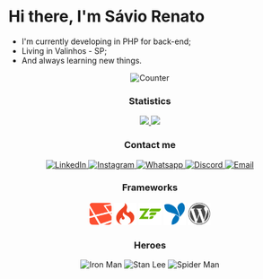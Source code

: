 # Hi there, I'm Sávio Renato

- I'm currently developing in PHP for back-end;
- Living in Valinhos - SP;
- And always learning new things.

<p align="center"><img alt="Counter" src="https://komarev.com/ghpvc/?username=saviorenato&color=green" /></p>

<h3 align="center">Statistics</h3>
<p align="center">
  <a href="https://github.com/saviorenato">
  <img height="180em" src="https://github-readme-stats.vercel.app/api?username=saviorenato&show_icons=true&theme=nord&include_all_commits=true&count_private=true"/>
  <img height="180em" src="https://github-readme-stats.vercel.app/api/top-langs/?username=saviorenato&layout=compact&langs_count=7&theme=nord"/>
 </a>
</p>

<h3 align="center">Contact me</h3>
<p align="center">
	<a href="https://www.linkedin.com/in/saviorenato/" target="_blank">
		<img alt="LinkedIn" src="https://img.shields.io/badge/LinkedIn-0077B5?style=for-the-badge&logo=linkedin&logoColor=white" />
	</a>
	<a href="https://www.instagram.com/savio.renato/" target="_blank">
		<img alt="Instagram" src="https://img.shields.io/badge/Instagram-E4405F?style=for-the-badge&logo=instagram&logoColor=white"/>
	</a>
	<a href="https://web.whatsapp.com/send?phone=5519998806550" target="_blank">
		<img alt="Whatsapp" src="https://img.shields.io/badge/WhatsApp-25D366?style=for-the-badge&logo=whatsapp&logoColor=white" />
	</a>
	<a href="https://discord.gg/3We3reBt" target="_blank">
		<img alt="Discord" src="https://img.shields.io/badge/Discord-7289DA?style=for-the-badge&logo=discord&logoColor=white" />
	</a>
 	<a href="mailto:contato@saviorenato.com.br" target="_blank">
		<img alt="Email" src="https://img.shields.io/badge/Gmail-D14836?style=for-the-badge&logo=gmail&logoColor=white" />
	</a>
</p>
 
<h3 align="center">Frameworks</h3>
<p align="center">
   	<img alt="Laravel" width="40" src="https://raw.githubusercontent.com/devicons/devicon/master/icons/laravel/laravel-plain.svg">
   	<img alt="Codeigniter" width="40" src="https://raw.githubusercontent.com/devicons/devicon/master/icons/codeigniter/codeigniter-plain.svg">
   	<img alt="Zend" width="40" src="https://raw.githubusercontent.com/devicons/devicon/master/icons/zend/zend-plain.svg">
	<img alt="Yii" width="40" src="https://raw.githubusercontent.com/devicons/devicon/master/icons/yii/yii-plain.svg">
   	<img alt="Wordpress" width="40" src="https://raw.githubusercontent.com/devicons/devicon/master/icons/wordpress/wordpress-plain.svg">
</p>

<h3 align="center">Heroes</h3>
<p align="center">
	<img height="100" alt="Iron Man" src="https://cdn.iconscout.com/icon/premium/png-128-thumb/avatar-94-116460.png"/>
	<img height="110" alt="Stan Lee" src="https://cdn.iconscout.com/icon/premium/png-128-thumb/stan-lee-2024352-1703606.png"/>
	<img height="100" alt="Spider Man" src="https://cdn.iconscout.com/icon/premium/png-128-thumb/avatar-39-116397.png"/>
</p>

  ##
